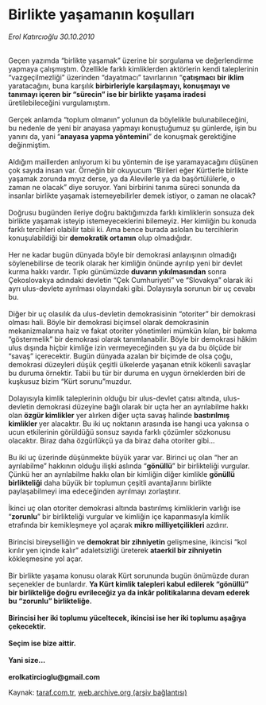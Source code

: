 # Birlikte yaşamanın koşulları

*Erol Katırcıoğlu 30.10.2010*

<div class="yazi"><br/>Geçen yazımda “birlikte yaşamak” üzerine bir sorgulama ve değerlendirme yapmaya çalışmıştım. Özellikle farklı kimliklerden aktörlerin kendi taleplerinin “vazgeçilmezliği” üzerinden “dayatmacı” tavırlarının “<b>çatışmacı</b> <b>bir iklim</b> yaratacağını, buna karşılık <b>birbirleriyle karşılaşmayı, konuşmayı ve tanımayı içeren bir “sürecin” ise bir</b> <b>birlikte yaşama iradesi </b>üretilebileceğini vurgulamıştım. <br/><br/>Gerçek anlamda “toplum olmanın” yolunun da böylelikle bulunabileceğini, bu nedenle de yeni bir anayasa yapmayı konuştuğumuz şu günlerde, işin bu yanını da, yani “<b>anayasa yapma yöntemini</b>” de konuşmak gerektiğine değinmiştim. <br/><br/>Aldığım maillerden anlıyorum ki bu yöntemin de işe yaramayacağını düşünen çok sayıda insan var. Örneğin bir okuyucum “Birileri eğer Kürtlerle birlikte yaşamak zorunda mıyız derse, ya da Alevilerle ya da başörtülülerle, o zaman ne olacak” diye soruyor. Yani birbirini tanıma süreci sonunda da insanlar birlikte yaşamak istemeyebilirler demek istiyor, o zaman ne olacak? <br/><br/>Doğrusu bugünden ileriye doğru baktığımızda farklı kimliklerin sonsuza dek birlikte yaşamak isteyip istemeyeceklerini bilemeyiz. Her kimliğin bu konuda farklı tercihleri olabilir tabii ki. Ama bence burada aslolan bu tercihlerin konuşulabildiği bir <b>demokratik ortamın</b> olup olmadığıdır. <br/><br/>Her ne kadar bugün dünyada böyle bir demokrasi anlayışının olmadığı söylenebilirse de teorik olarak her kimliğin önünde ayrılıp yeni bir devlet kurma hakkı vardır. Tıpkı günümüzde <b>duvarın yıkılmasından</b> sonra Çekoslovakya adındaki devletin “Çek Cumhuriyeti” ve “Slovakya” olarak iki ayrı ulus-devlete ayrılması olayındaki gibi. Dolayısıyla sorunun bir uç cevabı bu. <br/><br/>Diğer bir uç olasılık da ulus-devletin demokrasisinin “otoriter” bir demokrasi olması hali. Böyle bir demokrasi biçimsel olarak demokrasinin mekanizmalarına haiz ve fakat otoriter yönetimleri mümkün kılan, bir bakıma “göstermelik” bir demokrasi olarak tanımlanabilir. Böyle bir demokrasi hâkim ulus dışında hiçbir kimliğe izin vermeyeceğinden şu ya da bu ölçüde bir “savaş” içerecektir. Bugün dünyada azalan bir biçimde de olsa çoğu, demokrasi düzeyleri düşük çeşitli ülkelerde yaşanan etnik kökenli savaşlar bu duruma örnektir. Tabii bu tür bir duruma en uygun örneklerden biri de kuşkusuz bizim “Kürt sorunu”muzdur. <br/><br/>Dolayısıyla kimlik taleplerinin olduğu bir ulus-devlet çatısı altında, ulus-devletin demokrasi düzeyine bağlı olarak bir uçta her an ayrılabilme hakkı olan <b>özgür kimlikler</b> yer alırken diğer uçta savaş halinde <b>bastırılmış kimlikler </b>yer alacaktır. Bu iki uç noktanın arasında ise hangi uca yakınsa o ucun etkilerinin görüldüğü sonsuz sayıda farklı çözümler sözkonusu olacaktır. Biraz daha özgürlükçü ya da biraz daha otoriter gibi... <br/><br/>Bu iki uç üzerinde düşünmekte büyük yarar var. Birinci uç olan “her an ayrılabilme” hakkının olduğu ilişki aslında “<b>gönüllü</b>” bir birlikteliği vurgular. Çünkü her an ayrılabilme hakkı olan bir kimliğin diğer kimlikle <b>gönüllü birlikteliği</b> daha büyük bir toplumun çeşitli avantajlarını birlikte paylaşabilmeyi ima edeceğinden ayrılmayı zorlaştırır. <br/><br/>İkinci uç olan otoriter demokrasi altında bastırılmış kimliklerin varlığı ise “<b>zorunlu</b>” bir birlikteliği vurgular ve kimliğin içe kapanmasıyla kimlik etrafında bir kemikleşmeye yol açarak <b>mikro milliyetçilikleri</b> azdırır. <br/><br/>Birincisi bireyselliğin ve <b>demokrat bir zihniyetin</b> gelişmesine, ikincisi “kol kırılır yen içinde kalır” adaletsizliği üreterek <b>ataerkil bir zihniyetin </b>kökleşmesine yol açar. <br/><br/>Bir birlikte yaşama konusu olarak Kürt sorununda bugün önümüzde duran seçenekler de bunlardır. <b>Ya Kürt kimlik talepleri kabul edilerek “gönüllü” bir birlikteliğe doğru evrileceğiz ya da inkâr politikalarına devam ederek bu “zorunlu” birlikteliğe. </b><b><br/><br/>Birincisi her iki toplumu yüceltecek, ikincisi ise her iki toplumu aşağıya çekecektir. </b><b><br/><br/>Seçim ise bize aittir.</b> <b><br/><br/>Yani size...</b><b><br/><br/>erolkatircioglu@gmail.com</b></div>

Kaynak: [taraf.com.tr](http://www.taraf.com.tr:80/erol-katircioglu/makale-birlikte-yasamanin-kosullari-2.htm), [web.archive.org (arşiv bağlantısı)](http://web.archive.org/web/20101102160727/http://www.taraf.com.tr:80/erol-katircioglu/makale-birlikte-yasamanin-kosullari-2.htm)
